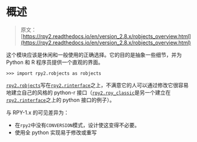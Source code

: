# 概述

> 原文：[https://rpy2.readthedocs.io/en/version_2.8.x/robjects_overview.html](https://rpy2.readthedocs.io/en/version_2.8.x/robjects_overview.html)

这个模块应该是休闲和一般使用的正确选择。它的目的是抽象一些细节，并为 Python 和 R 程序员提供一个直观的界面。

```
>>> import rpy2.robjects as robjects

```

[`rpy2.robjects`](robjects.html#module-rpy2.robjects "rpy2.robjects: High-level interface with R (Unix, Windows)")写在[`rpy2.rinterface`](rinterface.html#module-rpy2.rinterface "rpy2.rinterface: Low-level interface with R (Unix, Windows)")之上，不满意它的人可以通过修改它很容易地建立自己的风格的 python-r 接口（[`rpy2.rpy_classic`](rpy_classic.html#module-rpy2.rpy_classic "rpy2.rpy_classic: Emulate the orignal rpy")是另一个建立在[`rpy2.rinterface`](rinterface.html#module-rpy2.rinterface "rpy2.rinterface: Low-level interface with R (Unix, Windows)")之上的 python 接口的例子）。

与 RPY-1.x 的可见差异为：

*   在`rpy2`中没有`CONVERSION`模式，设计使这变得不必要。
*   使用全 python 实现易于修改或重写